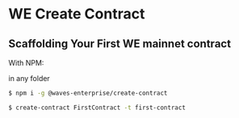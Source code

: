 # WE Create Contract

## Scaffolding Your First WE mainnet contract

With NPM:

in any folder

```bash
$ npm i -g @waves-enterprise/create-contract

$ create-contract FirstContract -t first-contract
```

